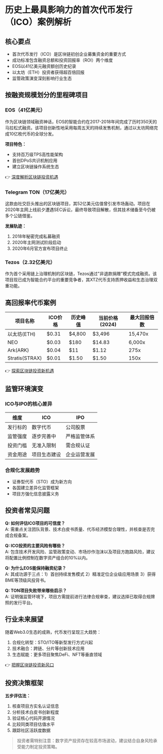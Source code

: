# 历史上最具影响力的首次代币发行（ICO）案例解析

## 核心要点
- 首次代币发行（ICO）是区块链初创企业募集资金的重要方式
- 成功标准包含融资总额和投资回报率（ROI）两个维度
- EOS以41亿美元融资额创历史纪录
- 以太坊（ETH）投资者获得超百倍回报
- 监管政策演变深刻影响行业生态

## 按融资规模划分的里程碑项目

### EOS（41亿美元）
作为区块链领域融资神话，EOS的智能合约在2017-2018年间完成了历时350天的马拉松式融资。该项目创新性地采用每周五天的持续发售机制，通过以太坊网络完成10亿枚代币的全球分发。

**项目特色：**
- 支持百万级TPS高性能架构
- 首创DPoS共识机制应用
- 建立区块链操作系统生态

👉 [深度解析区块链投资机遇](https://bit.ly/okx_welcome)

### Telegram TON（17亿美元）
这款由社交巨头推出的区块链项目，其52亿美元估值曾引发市场轰动。项目在2020年主网上线前夕遭遇SEC诉讼，最终导致项目解散，但其技术储备至今仍被多个公链借鉴。

**发展轨迹：**
1. 2018年秘密完成私募融资
2. 2020年主网测试阶段启动
3. 2020年6月官方宣布项目终止

### Tezos（2.32亿美元）
作为首个采用链上治理机制的区块链，Tezos通过"非退款捐赠"模式完成融资。该项目现已成为智能合约平台的重要竞争者，其XTZ代币支持质押收益和生态治理双重功能。

## 高回报率代币案例

| 项目名称 | ICO价格 | 历史峰值 | 当前价格(2024) | 最大回报倍数 |
|---------|---------|---------|---------------|-------------|
| 以太坊(ETH) | $0.31 | $4,800 | $3,496 | 15,470x |
| NEO | $0.03 | $180 | $14.83 | 6,000x |
| Ark(ARK) | $0.04 | $11 | $1.12 | 275x |
| Stratis(STRAX) | $0.01 | $1.50 | $1.50 | 150x |

👉 [探索区块链投资新机遇](https://bit.ly/okx_welcome)

## 监管环境演变

### ICO与IPO的核心差异
| 维度 | ICO | IPO |
|------|-----|-----|
| 发行标的 | 数字代币 | 公司股票 |
| 监管强度 | 逐步完善中 | 严格监管体系 |
| 投资门槛 | 无准入限制 | 需合规认证 |
| 资金用途 | 项目生态建设 | 企业运营发展 |

### 合规化发展趋势
- 证券型代币（STO）成为新方向
- 各国建立差异化监管框架
- 项目方强化信息披露义务

## 投资者常见问题

**Q: 如何评估ICO项目的可信度？**  
A: 需重点关注团队背景、技术白皮书质量、代币经济模型合理性，并核查是否完成合规备案。

**Q: ICO投资的主要风险有哪些？**  
A: 包含技术开发风险、监管政策变动、市场炒作泡沫以及项目方跑路风险，建议将配置比例控制在数字资产组合的10%以内。

**Q: 为什么EOS能保持融资纪录？**  
A: 其成功源于三点：1）首创持续发售模式 2）精准定位企业级应用场景 3）获得BME等顶级风投背书。

**Q: TON项目失败带来哪些启示？**  
A: 证明强监管环境下，项目方需提前进行法律合规审查，建议选择已取得合规牌照的发行平台。

## 行业未来展望

随着Web3.0生态的成熟，代币发行呈现三大趋势：
1. 合规化转型：STO/ITO等新型发行方式兴起
2. 技术融合：跨链、分片等创新技术应用
3. 生态赋能：更多项目聚焦DeFi、NFT等垂直领域

👉 [把握区块链投资新风口](https://bit.ly/okx_welcome)

## 投资决策框架

**五步评估法：**
1. 核查项目方实名认证信息
2. 分析技术白皮书创新程度
3. 验证核心代码开源情况
4. 比较同类项目估值水平
5. 跟踪社区活跃度数据

> 投资者需特别注意：数字资产投资存在较高市场波动，建议结合自身风险承受能力制定投资策略。